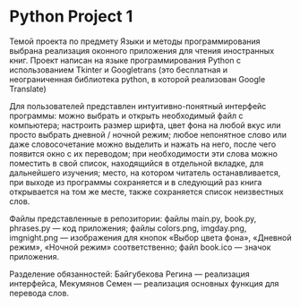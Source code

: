 # Python Project 1
Темой проекта по предмету Языки и методы программирования выбрана реализация оконного приложения для чтения иностранных книг. 
Проект написан на языке программирования Python с использованием Tkinter и Googletrans (это бесплатная и неограниченная библиотека python, в которой реализован Google Translate)

Для пользователей представлен интуитивно-понятный интерфейс программы: 
можно выбрать и открыть необходимый файл с компьютера; 
настроить размер шрифта, цвет фона на любой вкус или просто выбрать дневной / ночной режим; 
любое непонятное слово или даже словосочетание можно выделить и нажать на него, после чего появится окно с их переводом;
при необходимости эти слова можно поместить в свой список, находящийся в отдельной вкладке, для дальнейшего изучения;
место, на котором читатель останавливается, при выходе из программы сохраняется и в следующий раз книга открывается на том же месте, также сохраняется список неизвестных слов.

Файлы представленные в репозитории:
файлы main.py, book.py, phrases.py — код приложения;
файлы colors.png, imgday.png, imgnight.png — изображения для кнопок «Выбор цвета фона», «Дневной режим», «Ночной режим» соответственно;
файл book.ico — значок приложения.

Разделение обязанностей: Байгубекова Регина — реализация интерфейса, Мекумянов Семен — реализация основных функция для перевода слов.
